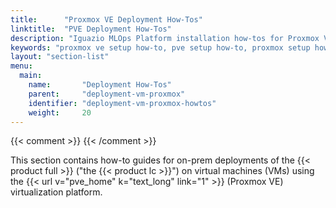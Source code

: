 ```yaml
---
title:      "Proxmox VE Deployment How-Tos"
linktitle:  "PVE Deployment How-Tos"
description: "Iguazio MLOps Platform installation how-tos for Proxmox VE VMs"
keywords: "proxmox ve setup how-to, pve setup how-to, proxmox setup how-to, proxmox ve installation how-to, pve installation how-to, proxmox ve how-to, pve how-to, proxmox how-to, proxmox ve setup, pve setup proxmox setup, proxmox ve installation, pve installation, proxmox installation, proxmox ve configuration, pve configuration, proxmox configuration"
layout: "section-list"
menu:
  main:
    name:       "Deployment How-Tos"
    parent:     "deployment-vm-proxmox"
    identifier: "deployment-vm-proxmox-howtos"
    weight:     20
---
```

{{< comment >}}<!-- [SITE-RESTRUCT] This section replaces
  intro/setup/on-prem/vm/proxmox/howto/ -->
{{< /comment >}}

This section contains how-to guides for on-prem deployments of the {{< product full >}} ("the {{< product lc >}}") on virtual machines (VMs) using the {{< url v="pve_home" k="text_long" link="1" >}} (Proxmox VE) virtualization platform.

